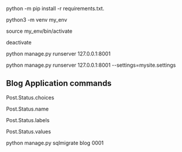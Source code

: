 python -m pip install -r requirements.txt.

python3 -m venv my_env

source my_env/bin/activate

deactivate

python manage.py runserver 127.0.0.1:8001

python manage.py runserver 127.0.0.1:8001 --settings=mysite.settings

## Blog Application commands
Post.Status.choices

Post.Status.name

Post.Status.labels

Post.Status.values

python manage.py sqlmigrate blog 0001

